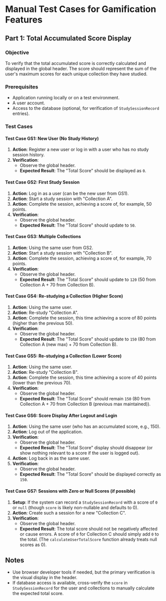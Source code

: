 # Manual Test Cases for Gamification Features

## Part 1: Total Accumulated Score Display

### Objective
To verify that the total accumulated score is correctly calculated and displayed in the global header. The score should represent the sum of the user's maximum scores for each unique collection they have studied.

### Prerequisites
- Application running locally or on a test environment.
- A user account.
- Access to the database (optional, for verification of `StudySessionRecord` entries).

### Test Cases

#### Test Case GS1: New User (No Study History)
1.  **Action**: Register a new user or log in with a user who has no study session history.
2.  **Verification**:
    *   Observe the global header.
    *   **Expected Result**: The "Total Score" should be displayed as `0`.

#### Test Case GS2: First Study Session
1.  **Action**: Log in as a user (can be the new user from GS1).
2.  **Action**: Start a study session with "Collection A".
3.  **Action**: Complete the session, achieving a score of, for example, 50 points.
4.  **Verification**:
    *   Observe the global header.
    *   **Expected Result**: The "Total Score" should update to `50`.

#### Test Case GS3: Multiple Collections
1.  **Action**: Using the same user from GS2.
2.  **Action**: Start a study session with "Collection B".
3.  **Action**: Complete the session, achieving a score of, for example, 70 points.
4.  **Verification**:
    *   Observe the global header.
    *   **Expected Result**: The "Total Score" should update to `120` (50 from Collection A + 70 from Collection B).

#### Test Case GS4: Re-studying a Collection (Higher Score)
1.  **Action**: Using the same user.
2.  **Action**: Re-study "Collection A".
3.  **Action**: Complete the session, this time achieving a score of 80 points (higher than the previous 50).
4.  **Verification**:
    *   Observe the global header.
    *   **Expected Result**: The "Total Score" should update to `150` (80 from Collection A (new max) + 70 from Collection B).

#### Test Case GS5: Re-studying a Collection (Lower Score)
1.  **Action**: Using the same user.
2.  **Action**: Re-study "Collection B".
3.  **Action**: Complete the session, this time achieving a score of 40 points (lower than the previous 70).
4.  **Verification**:
    *   Observe the global header.
    *   **Expected Result**: The "Total Score" should remain `150` (80 from Collection A + 70 from Collection B (previous max maintained)).

#### Test Case GS6: Score Display After Logout and Login
1.  **Action**: Using the same user (who has an accumulated score, e.g., 150).
2.  **Action**: Log out of the application.
3.  **Verification**:
    *   Observe the global header.
    *   **Expected Result**: The "Total Score" display should disappear (or show nothing relevant to a score if the user is logged out).
4.  **Action**: Log back in as the same user.
5.  **Verification**:
    *   Observe the global header.
    *   **Expected Result**: The "Total Score" should be displayed correctly as `150`.

#### Test Case GS7: Sessions with Zero or Null Scores (if possible)
1.  **Setup**: If the system can record a `StudySessionRecord` with a score of `0` or `null` (though `score` is likely non-nullable and defaults to 0).
2.  **Action**: Create such a session for a new "Collection C".
3.  **Verification**:
    *   Observe the global header.
    *   **Expected Result**: The total score should not be negatively affected or cause errors. A score of `0` for Collection C should simply add `0` to the total. (The `calculateUserTotalScore` function already treats null scores as 0).

## Notes
- Use browser developer tools if needed, but the primary verification is the visual display in the header.
- If database access is available, cross-verify the `score` in `StudySessionRecord` for the user and collections to manually calculate the expected total score.
